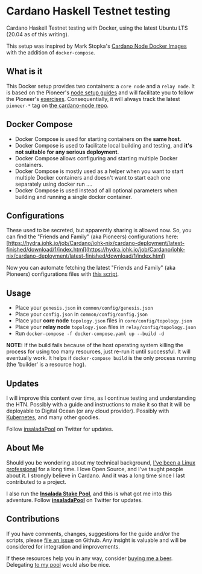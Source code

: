 # Cardano Haskell Testnet testing #

Cardano Haskell Testnet testing with Docker, using the latest Ubuntu LTS (20.04 as of this writing).

This setup was inspired by Mark Stopka's [Cardano Node Docker Images](https://github.com/2nd-Layer/docker-hub-cardano-images/) with the addition of ```docker-compose```.

## What is it ##

This Docker setup provides two containers: a ```core node``` and a ```relay node```. It is based on the Pioneer's [node setup guides](https://github.com/input-output-hk/cardano-tutorials/tree/master/node-setup) and will facilitate you to follow the Pioneer's [exercises](https://github.com/input-output-hk/cardano-tutorials/tree/master/pioneers-testnet). Consequentially, it will always track the latest ```pioneer-*``` tag on [the cardano-node repo](https://github.com/input-output-hk/cardano-node/).

## Docker Compose ##

- Docker Compose is used for starting containers on the **same host**.
- Docker Compose is used to facilitate local building and testing, and **it's not suitable for any serious deployment**.
- Docker Compose allows configuring and starting multiple Docker containers.
- Docker Compose is mostly used as a helper when you want to start multiple Docker containers and doesn't want to start each one separately using docker run ....
- Docker Compose is used instead of all optional parameters when building and running a single docker container.

## Configurations ##

These used to be secreted, but apparently sharing is allowed now. So, you can find the "Friends and Family" (aka Pioneers) configurations here: [https://hydra.iohk.io/job/Cardano/iohk-nix/cardano-deployment/latest-finished/download/1/index.html](https://hydra.iohk.io/job/Cardano/iohk-nix/cardano-deployment/latest-finished/download/1/index.html)

Now you can automate fetching the latest "Friends and Family" (aka Pioneers) configurations files with [this script](scripts/get_ff_files.sh).

## Usage ##

- Place your ```genesis.json``` in ```common/config/genesis.json```
- Place your ```config.json``` in ```common/config/config.json```
- Place your **core node** ```topology.json``` files in ```core/config/topology.json```
- Place your **relay node** ```topology.json``` files in ```relay/config/topology.json```
- Run ```docker-compose -f docker-compose.yaml up --build -d```

**NOTE:** If the build fails because of the host operating system killing the process for using too many resources, just re-run it until successful. It will eventually work. It helps if ```docker-compose build``` is the only process running  (the 'builder' is a resource hog).

## Updates ##

I will improve this content over time, as I continue testing and understanding the HTN. Possibly with a guide and instructions to make it so that it will be deployable to Digital Ocean (or any cloud provider). Possibly with [Kubernetes](https://www.youtube.com/playlist?list=PLOspHqNVtKABAVX4azqPIu6UfsPzSu2YN), and many other goodies.

Follow [insaladaPool](https://twitter.com/insaladaPool) on Twitter for updates.

## About Me ###

Should you be wondering about my technical background, [I've been a Linux professional](https://linkedin.com/in/gacallea/) for a long time. I love Open Source, and I've taught people about it. I strongly believe in Cardano. And it was a long time since I last contributed to a project.

I also run the [**Insalada Stake Pool**](https://insalada.io/), and this is what got me into this adventure. Follow [**insaladaPool**](https://twitter.com/insaladaPool) on Twitter for updates.

## Contributions ##

If you have comments, changes, suggestions for the guide and/or the scripts, please [file an issue](https://github.com/gacallea/htn_testing/issues) on Github. Any insight is valuable and will be considered for integration and improvements.

If these resources help you in any way, consider [buying me a beer](https://seiza.com/blockchain/address/Ae2tdPwUPEZHwvuNhu7qGeBcZBTQAwL2SUA49T6CubbQzoxgxyffYJ8VvcW). Delegating [to my pool](https://insalada.io/) would also be nice.
